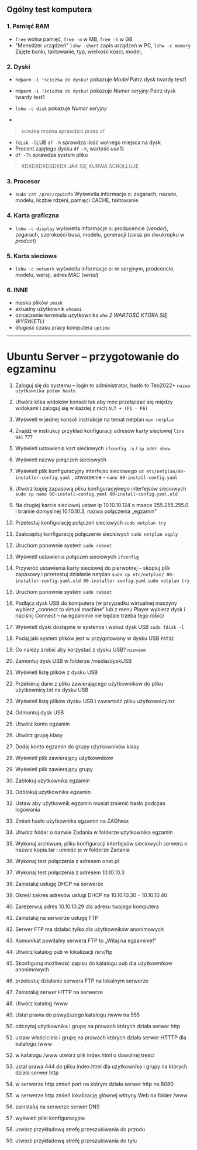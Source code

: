## Ogólny test komputera
### 1. Pamięć RAM
- `free` wolna pamięć, `free -m` w MB, `free -h` w GB
-  "Menedżer urządzeń" `lshw -short` zapis urządzeń w PC, `lshw -c memory` Zajęte banki, taktowanie, typ, wielkość kości, model,


### 2. Dyski 
- `hdparm -i !ścieżka do dysku!` pokazuje *Model*               Patrz dysk twardy test1
- `hdparm -i !ścieżka do dysku!` pokazuje *Numer seryjny*       Patrz dysk twardy test1

- `lshw -c disk` pokazuje *Numer seryjny*
- 
> ścieżkę można sprawdzić przez `df`
- `fdisk -l`LUB `df -h`  sprawdza ilość wolnego miejsca na dysk
- Procent zajętego dysku `df -h`, wartość *use%*
- `df -Th` sprawdza system pliku
> XDXDXDXDSDXDX JAK SIĘ KURWA SCROLLUJE


### 3. Procesor
- `sudo cat /proc/cpuinfo` Wyświetla informacje o: zegarach, nazwie, modelu, liczbie rdzeni, pamięci CACHE, taktowanie


### 4. Karta graficzna
- `lshw -c display` wyświetla informacje o: producencie (*vendor*), zegarach, szerokości busa, modelu, generacji (zaraz po dwukropku w *product*)


### 5. Karta sieciowa
- `lshw -c network` wyświetla informacje o: nr seryjnym, prodcencie, modelu, wersji, adres MAC (*serial*)

### 6. INNE
- maska plików `umask`
- aktualny użytkownik `whoami`
- oznaczenie terminala użytkownika `who` *2 WARTOŚĆ KTÓRA SIĘ WYŚWIETLI*
- długość czasu pracy komputera `uptime`

***

# Ubuntu Server – przygotowanie do egzaminu
1.	Zaloguj się do systemu – login to administrator, hasło to Teb2022+  `nazwa użytkownika potem hasło`

2.	Utwórz kilka widoków konsoli tak aby móc przełączać się między widokami i zaloguj się w każdej z nich `ALT + (F1 - F6)`

3.	Wyświetl w jednej konsoli instrukcje na temat netplan `man netplan`

4.	Znajdź w instrukcji przykład konfiguracji adresów karty sieciowej `line 941` ???

5.	Wyświetl ustawienia kart sieciowych `ifconfig -a` / `ip addr show`
6.	Wyświetl nazwy połączeń sieciowych 
7.	Wyświetl plik konfiguracyjny interfejsu sieciowego `cd etc/netplan/00-installer-config.yaml` , otworzenie - `nano 00-install-config.yaml`
8.	Utwórz kopię zapasową pliku konfiguracyjnego interfejsów sieciowych `sudo cp nano 00-install-config.yaml 00-install-config.yaml.old`
9.	Na drugiej karcie sieciowej ustaw ip 10.10.10.124 o masce 255.255.255.0 i bramie domyślnej 10.10.10.3, nazwa połączenia „egzamin”
10.	Przetestuj konfigurację połączeń sieciowych `sudo netplan try`
11.	Zaakceptuj konfigurację połączenie sieciowych `sudo netplan apply`
12.	Uruchom ponownie system `sudo reboot`
13.	Wyświetl ustawienia połączeń sieciowych `ifconfig`
14.	Przywróć ustawienia karty sieciowej do pierwotnej – skopiuj plik zapasowy i przetestuj działanie netplan `sudo cp etc/netplan/ 00-installer-config.yaml.old 00-installer-config.yaml` `sudo netplan try`
15.	Uruchom ponownie system `sudo reboot`
16.	Podłącz dysk USB do komputera (w przypadku wirtualnej maszyny wybierz „connect to virtual machine” lub z menu Player wybierz dysk i naciśnij Connect – na egzaminie nie będzie trzeba tego robić)
17.	Wyświetl dyski dostępne w systemie i wskaż dysk USB `sudo fdisk -l`
18.	Podaj jaki system plików jest w przygotowany w dysku USB `FAT32`
19.	Co należy zrobić aby korzystać z dysku USB? `niewiem `
20.	Zamontuj dysk USB w folderze /media/dyskUSB
21.	Wyświetl listę plików z dysku USB
22.	Przekieruj dane z pliku zawierającego użytkowników do pliku użytkownicy.txt na dysku USB
23.	Wyświetl listę plików dysku USB i zawartość pliku użytkownicy.txt
24.	Odmontuj dysk USB
25.	Utwórz konto egzamin
26.	Utwórz grupę klasy
27.	Dodaj konto egzamin do grupy użytkowników klasy
28.	Wyświetl plik zawierający użytkowników
29.	Wyświetl plik zawierający grupy
30.	Zablokuj użytkownika egzamin
31.	Odblokuj użytkownika egzamin
32.	Ustaw aby użytkownik egzamin musiał zmienić hasło podczas logowania
33.	Zmień hasło użytkownika egzamin na ZAQ!wsx
34.	Utwórz folder o nazwie Zadania w folderze użytkownika egzamin
35.	Wykonaj archiwum, pliku konfiguracji interfejsów sieciowych serwera o nazwie kopia.tar i umieść je w folderze Zadania
36.	Wykonaj test połączenia z adresem onet.pl
37.	Wykonaj test połączenia z adresem 10.10.10.3
38.	Zainstaluj usługę DHCP na serwerze
39.	Określ zakres adresów usługi DHCP na 10.10.10.30 – 10.10.10.40
40.	Zarezerwuj adres 10.10.10.29 dla adresu twojego komputera
41.	Zainstaluj na serwerze usługę FTP
42.	Serwer FTP ma działać tylko dla użytkowników anonimowych
43.	Komunikat powitalny serwera FTP to „Witaj na egzaminie!”
44.	Utwórz katalog pub w lokalizacji /srv/ftp
45.	Skonfiguruj możliwość zapisu do katalogu pub dla użytkowników anonimowych
46.	przetestuj działanie serwera FTP na lokalnym serwerze
47.	Zainstaluj serwer  HTTP na serwerze
48.	Utwórz katalog /www
49.	Ustal prawa do powyższego katalogu /www na 555
50.	odczytaj użytkownika i grupę na prawach których działa serwer http
51.	ustaw właściciela i grupę na prawach których działa serwer HTTTP dla katalogu /www
52.	w katalogu /www utwórz plik index.html o dowolnej treści
53.	ustal prawa 444 do pliku index.html dla użytkownika i grupy na których działa serwer http
54.	w serwerze http zmień port na którym działa serwer http na 8080
55.	w serwerze http zmień lokalizację głównej witryny Web na folder /www
56.	zainstaluj na serwerze serwer DNS
57.	wyświetl pliki konfiguracyjne
58.	utwórz przykładową strefę przeszukiwania do przodu
59.	utwórz przykładową strefę przeszukiwania do tyłu

